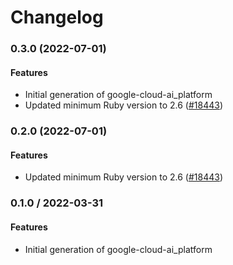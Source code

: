 # Changelog

### 0.3.0 (2022-07-01)

#### Features

* Initial generation of google-cloud-ai_platform 
* Updated minimum Ruby version to 2.6 ([#18443](https://github.com/googleapis/google-cloud-ruby/issues/18443)) 

### 0.2.0 (2022-07-01)

#### Features

* Updated minimum Ruby version to 2.6 ([#18443](https://github.com/googleapis/google-cloud-ruby/issues/18443)) 

### 0.1.0 / 2022-03-31

#### Features

* Initial generation of google-cloud-ai_platform
